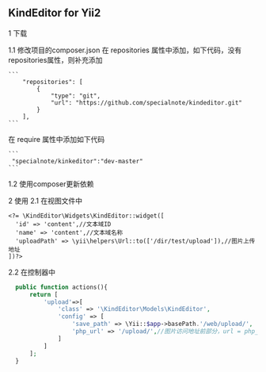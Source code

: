 ## KindEditor for Yii2

1 下载

1.1 修改项目的composer.json 
在 repositories 属性中添加，如下代码，没有repositories属性，则补充添加

    ```
        "repositories": [
            {
                "type": "git",
                "url": "https://github.com/specialnote/kindeditor.git"
            }
        ],
    ```
在 require 属性中添加如下代码

    ```
     "specialnote/kinkeditor":"dev-master"
    ```
1.2 使用composer更新依赖

2 使用
2.1 在视图文件中

  ```
  <?= \KindEditor\Widgets\KindEditor::widget([
    'id' => 'content',//文本域ID
    'name' => 'content',//文本域名称
    'uploadPath' => \yii\helpers\Url::to(['/dir/test/upload']),//图片上传地址
  ])?>
  ```
2.2 在控制器中 

  ```php
    public function actions(){
        return [
            'upload'=>[
                'class' => '\KindEditor\Models\KindEditor',
                'config' => [
                    'save_path' => \Yii::$app->basePath.'/web/upload/',
                    'php_url' => '/upload/',//图片访问地址前部分，url = php_url.$file_name.'.'.$ext
                ]
            ]
        ];
    }
  ```

